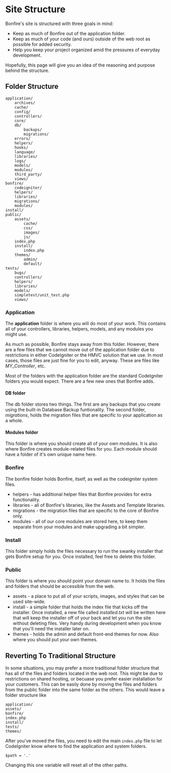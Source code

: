 # Site Structure

Bonfire's site is structured with three goals in mind:

- Keep as much of Bonfire out of the application folder.
- Keep as much of your code (and ours) outside of the web root as possible for added security.
- Help you keep your project organized amid the pressures of everyday development.

Hopefully, this page will give you an idea of the reasoning and purpose behind the structure.

## Folder Structure


    application/
        archives/
        cache/
        config/
        controllers/
        core/
        db/
            backups/
            migrations/
        errors/
        helpers/
        hooks/
        language/
        libraries/
        logs/
        models/
        modules/
        third_party/
        views/
    bonfire/
        codeigniter/
        helpers/
        libraries/
        migrations/
        modules/
    install/
    public/
        assets/
            cache/
            css/
            images/
            js/
        index.php
        install/
            index.php
        themes/
            admin/
            default/
    tests/
        bugs/
        controllers/
        helpers/
        libraries/
        models/
        simpletest/unit_test.php
        views/


### Application

The __application__ folder is where you will do most of your work. This contains all of your controllers, libraries, helpers, models, and any modules you might use.

As much as possible, Bonfire stays away from this folder. However, there are a few files that we cannot move out of the application folder due to restrictions in either CodeIgniter or the HMVC solution that we use. In most cases, those files are just fine for you to edit, anyway. These are files like *MY_Controller*, etc.

Most of the folders with the application folder are the standard CodeIgniter folders you would expect. There are a few new ones that Bonfire adds.


#### DB folder

The db folder stores two things. The first are any backups that you create using the built-in Database Backup funtionality. The second folder, *migrations*, holds the migration files that are specific to your application as a whole.

#### Modules folder

This folder is where you should create all of your own modules. It is also where Bonfire creates module-related files for you. Each module should have a folder of it's own unique name here.




### Bonfire

The bonfire folder holds Bonfire, itself, as well as the codeigniter system files.

- helpers - has additional helper files that Bonfire provides for extra functionality.
- libraries - all of Bonfire's libraries, like the Assets and Template libraries.
- migrations - the migration files that are specific to the core of Bonfire only.
- modules - all of our core modules are stored here, to keep them separate from your modules and make upgrading a bit simpler.



### Install

This folder simply holds the files necessary to run the swanky installer that gets Bonfire setup for you. Once installed, feel free to delete this folder.

### Public

This folder is where you should point your domain name to. It holds the files and folders that should be accessible from the web.

- assets - a place to put all of your scripts, images, and styles that can be used site-wide.
- install - a simple folder that holds the index file that kicks off the installer. Once installed, a new file called *installed.txt* will be written here that will keep the installer off of your back and let you run the site without deleting files. Very handy during development when you know that you'll need the installer later on.
- themes - holds the admin and default front-end themes for now. Also where you should put your own themes.

## Reverting To Traditional Structure

In some situations, you may prefer a more traditional folder structure that has all of the files and folders located in the web root. This might be due to restrictions on shared hosting, or becuase you prefer easier installation for your customers. This can be easily done by moving the files and folders from the public folder into the same folder as the others. This would leave a folder structure like

    application/
    assets/
    bonfire/
    index.php
    install/
    tests/
    themes/

After you've moved the files, you need to edit the main `index.php` file to let CodeIgniter know where to find the application and system folders.

    $path = '.'

Changing this one variable will reset all of the other paths.
